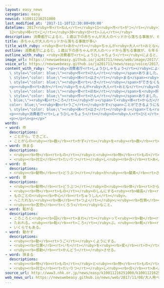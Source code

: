 ```yaml
---
layout: easy_news
categories: easy
newsid: k10011216251000
last_modified_at: '2017-11-10T12:30:00+09:00'
datetime: 2017<ruby>年<rt>ねん</rt></ruby>11<ruby>月<rt>がつ</rt></ruby>10<ruby>日<rt>にち</rt></ruby>
  12<ruby>時<rt>じ</rt></ruby>30<ruby>分<rt>ふん</rt></ruby>
description: 消費者庁によると、１歳以下の赤ちゃんが大人のベッドから落ちる事故が、６年６か月の間に５６４件ありました。
title: 赤ちゃんが大人のベッドから落ちる事故が多い
title_with_ruby: <ruby>赤<rt>あか</rt></ruby>ちゃんが<ruby>大人<rt>おとな</rt></ruby>のベッドから<ruby>落<rt>お</rt></ruby>ちる<ruby>事故<rt>じこ</rt></ruby>が<ruby>多<rt>おお</rt></ruby>い
outline: 消費者庁によると、１歳以下の赤ちゃんが大人のベッドから落ちる事故が、６年６か月の間に５６４件ありました。
outline_with_ruby: <ruby>消費者庁<rt>しょうひしゃちょう</rt></ruby>によると、１<ruby>歳<rt>さい</rt></ruby><ruby>以下<rt>いか</rt></ruby>の<ruby>赤<rt>あか</rt></ruby>ちゃんが<ruby>大人<rt>おとな</rt></ruby>のベッドから<ruby>落<rt>お</rt></ruby>ちる<ruby>事故<rt>じこ</rt></ruby>が、６<ruby>年<rt>ねん</rt></ruby>６か<ruby>月<rt>げつ</rt></ruby>の<ruby>間<rt>あいだ</rt></ruby>に５６４<ruby>件<rt>けん</rt></ruby>ありました。
image_url: https://newswebeasy.github.io/ja201711/news/web/image/2017/11/08/K10011216251_1711081953_1711082002_01_02.jpg
voice_url: https://newswebeasy.github.io/ja201711/news/easy/voice/2017/11/10/k10011216251000.mp3
content_with_ruby: "<p><ruby>消費者庁<rt>しょうひしゃちょう</rt></ruby>によると、１<ruby>歳<rt>さい</rt></ruby><ruby>以下<rt>いか</rt></ruby>の<ruby>赤<rt>あか</rt></ruby>ちゃんが<ruby>大人<rt>おとな</rt></ruby>のベッドから<ruby>落<rt>お</rt></ruby>ちる<ruby>事故<rt>じこ</rt></ruby>が、６<ruby>年<rt>ねん</rt></ruby>６か<ruby>月<rt>げつ</rt></ruby>の<ruby>間<rt>あいだ</rt></ruby>に５６４<span\
  \ style=\"color: blue;\"><ruby>件<rt>けん</rt></ruby></span>ありました。</p>\n<p>４<ruby>年<rt>ねん</rt></ruby><ruby>前<rt>まえ</rt></ruby>には、<ruby>大人<rt>おとな</rt></ruby>のベッドで<ruby>寝<rt>ね</rt></ruby>ていた０<ruby>歳<rt>さい</rt></ruby>の<ruby>赤<rt>あか</rt></ruby>ちゃんがベッドから<ruby>落<rt>お</rt></ruby>ちて、<ruby>壁<rt>かべ</rt></ruby>とベッドの<ruby>間<rt>あいだ</rt></ruby>に<span\
  \ style=\"color: blue;\"><ruby>挟<rt>はさ</rt></ruby>まる</span><ruby>事故<rt>じこ</rt></ruby>がありました。<ruby>近<rt>ちか</rt></ruby>くに<ruby>誰<rt>だれ</rt></ruby>もいなかったため、<ruby>赤<rt>あか</rt></ruby>ちゃんは<span\
  \ style=\"color: blue;\"><ruby>息<rt>いき</rt></ruby></span>ができなくなって<ruby>亡<rt>な</rt></ruby>くなりました。</p>\n\
  <p><ruby>赤<rt>あか</rt></ruby>ちゃんが<ruby>大人<rt>おとな</rt></ruby>のベッドから<ruby>落<rt>お</rt></ruby>ちて<ruby>頭<rt>あたま</rt></ruby>の<span\
  \ style=\"color: blue;\"><ruby>骨<rt>ほね</rt></ruby></span>を<ruby>折<rt>お</rt></ruby>るなど、<ruby>大<rt>おお</rt></ruby>きなけがをした<ruby>事故<rt>じこ</rt></ruby>も１９<span\
  \ style=\"color: blue;\"><ruby>件<rt>けん</rt></ruby></span>ありました。<span style=\"color:\
  \ blue;\"><ruby>転<rt>ころ</rt></ruby>がっ</span>て<ruby>体<rt>からだ</rt></ruby>を<span style=\"\
  color: blue;\"><ruby>動<rt>うご</rt></ruby>かす</span>ことができるようになったばかりの<ruby>赤<rt>あか</rt></ruby>ちゃんは、<ruby>特<rt>とく</rt></ruby>に<ruby>事故<rt>じこ</rt></ruby>になりやすいと<ruby>消費者庁<rt>しょうひしゃちょう</rt></ruby>は<ruby>言<rt>い</rt></ruby>っています。<ruby>頭<rt>あたま</rt></ruby>が<ruby>重<rt>おも</rt></ruby>くて<ruby>何<rt>なに</rt></ruby>かに<span\
  \ style=\"color: blue;\"><ruby>挟<rt>はさ</rt></ruby>まっ</span>ても<ruby>自分<rt>じぶん</rt></ruby>の<ruby>力<rt>ちから</rt></ruby>で<ruby>出<rt>で</rt></ruby>ることができないためです。</p>\n\
  <p><ruby>消費者庁<rt>しょうひしゃちょう</rt></ruby>の<ruby>人<rt>ひと</rt></ruby>は「<ruby>赤<rt>あか</rt></ruby>ちゃんが２<ruby>歳<rt>さい</rt></ruby>になるまでは<ruby>大人<rt>おとな</rt></ruby>のベッドではなくて、<ruby>赤<rt>あか</rt></ruby>ちゃん<ruby>用<rt>よう</rt></ruby>のベッドを<ruby>使<rt>つか</rt></ruby>ったほうがいいです」と<ruby>言<rt>い</rt></ruby>っています。</p>\n\
  <p></p>\n<p></p>"
words:
- word: 件
  descriptions:
  - ことがら。できごと。
  - ことがらの<ruby><rb>数</rb><rt>かず</rt></ruby>を<ruby><rb>数</rb><rt>かぞ</rt></ruby>えることば。
- word: 挟まる
  descriptions:
  - <ruby><rb>物</rb><rt>もの</rt></ruby>と<ruby><rb>物</rb><rt>もの</rt></ruby>との、せまい<ruby><rb>間</rb><rt>あいだ</rt></ruby>に<ruby><rb>入</rb><rt>はい</rt></ruby>る。
  - <ruby><rb>対立</rb><rt>たいりつ</rt></ruby>し<ruby><rb>合</rb><rt>あ</rt></ruby>う<ruby><rb>人</rb><rt>ひと</rt></ruby>の<ruby><rb>間</rb><rt>あいだ</rt></ruby>に<ruby><rb>立</rb><rt>た</rt></ruby>つ。
- word: 息
  descriptions:
  - <ruby><rb>動物</rb><rt>どうぶつ</rt></ruby>が<ruby><rb>酸素</rb><rt>さんそ</rt></ruby>を<ruby><rb>取</rb><rt>と</rt></ruby>るために、<ruby><rb>空気</rb><rt>くうき</rt></ruby>を<ruby><rb>吸</rb><rt>す</rt></ruby>ったり、はいたりすること。また、その<ruby><rb>空気</rb><rt>くうき</rt></ruby>。
- word: 骨
  descriptions:
  - <ruby><rb>動物</rb><rt>どうぶつ</rt></ruby>の<ruby><rb>体</rb><rt>からだ</rt></ruby>の<ruby><rb>中</rb><rt>なか</rt></ruby>にあって、<ruby><rb>体</rb><rt>からだ</rt></ruby>を<ruby><rb>支</rb><rt>ささ</rt></ruby>えているかたいもの。
  - <ruby><rb>物</rb><rt>もの</rt></ruby>のしんにする<ruby><rb>細長</rb><rt>ほそなが</rt></ruby>い<ruby><rb>竹</rb><rt>たけ</rt></ruby>や<ruby><rb>金属</rb><rt>きんぞく</rt></ruby>。
  - ものごとの<ruby><rb>中心</rb><rt>ちゅうしん</rt></ruby>。
  - へこたれない<ruby><rb>強</rb><rt>つよ</rt></ruby>い<ruby><rb>性質</rb><rt>せいしつ</rt></ruby>。
  - <ruby><rb>苦労</rb><rt>くろう</rt></ruby>なこと。
- word: 転がる
  descriptions:
  - ころころと<ruby><rb>回</rb><rt>まわ</rt></ruby>って<ruby><rb>動</rb><rt>うご</rt></ruby>く。<ruby><rb>転</rb><rt>ころ</rt></ruby>げる。
  - たおれる。<ruby><rb>転</rb><rt>ころ</rt></ruby>ぶ。<ruby><rb>転</rb><rt>ころ</rt></ruby>げる。
  - いくらでもある。
- word: 動かす
  descriptions:
  - <ruby><rb>動</rb><rt>うご</rt></ruby>くようにする。
  - <ruby><rb>位置</rb><rt>いち</rt></ruby>を<ruby><rb>変</rb><rt>か</rt></ruby>える。
  - <ruby><rb>感動</rb><rt>かんどう</rt></ruby>させる。
- word: 挟まる
  descriptions:
  - <ruby><rb>物</rb><rt>もの</rt></ruby>と<ruby><rb>物</rb><rt>もの</rt></ruby>との、せまい<ruby><rb>間</rb><rt>あいだ</rt></ruby>に<ruby><rb>入</rb><rt>はい</rt></ruby>る。
  - <ruby><rb>対立</rb><rt>たいりつ</rt></ruby>し<ruby><rb>合</rb><rt>あ</rt></ruby>う<ruby><rb>人</rb><rt>ひと</rt></ruby>の<ruby><rb>間</rb><rt>あいだ</rt></ruby>に<ruby><rb>立</rb><rt>た</rt></ruby>つ。
source_url: http://www3.nhk.or.jp/news/easy/k10011216251000/k10011216251000.html
web_news_url: https://newswebeasy.github.io/news/web/2017/11/08/大人用ベッドから赤ちゃん転落-事故相次ぎ注意呼びかけ
...
```

